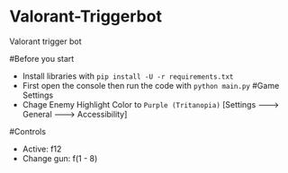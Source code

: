 # Valorant-Triggerbot
Valorant trigger bot

#Before you start
- Install libraries with `pip install -U -r requirements.txt`
- First open the console then run the code with `python main.py`
#Game Settings
- Chage Enemy Highlight Color to ```Purple (Tritanopia)``` [Settings ---> General ---> Accessibility]

#Controls
- Active: f12
- Change gun: f(1 - 8)
